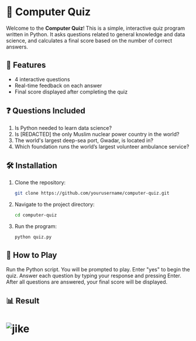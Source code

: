 

# 🚀 Computer Quiz

Welcome to the **Computer Quiz**! This is a simple, interactive quiz program written in Python. It asks questions related to general knowledge and data science, and calculates a final score based on the number of correct answers.

## 🌟 Features 
- 4 interactive questions
- Real-time feedback on each answer
- Final score displayed after completing the quiz

## ❓ Questions Included
1. Is Python needed to learn data science?
2. Is [REDACTED] the only Muslim nuclear power country in the world?
3. The world's largest deep-sea port, Gwadar, is located in?
4. Which foundation runs the world’s largest volunteer ambulance service?

## 🛠️ Installation

1. Clone the repository:
   ```bash
   git clone https://github.com/yourusername/computer-quiz.git

2. Navigate to the project directory:
   ```bash
   cd computer-quiz

3. Run the program:
   ```bash
   python quiz.py

## 👾 How to Play
Run the Python script.
You will be prompted to play. Enter "yes" to begin the quiz.
Answer each question by typing your response and pressing Enter.
After all questions are answered, your final score will be displayed.

## 📊 Result
# ![jike](https://github.com/user-attachments/assets/1b9c5d44-2294-4723-aaad-31dc13c31e37)
